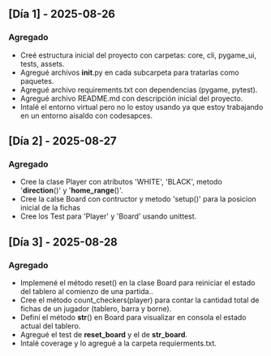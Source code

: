 ## [Día 1] - 2025-08-26
### Agregado
- Creé estructura inicial del proyecto con carpetas: core, cli, pygame_ui, tests, assets.
- Agregué archivos __init__.py en cada subcarpeta para tratarlas como paquetes.
- Agregué archivo requirements.txt con dependencias (pygame, pytest).
- Agregué archivo README.md con descripción inicial del proyecto.
- Intalé el entorno virtual pero no lo estoy usando ya que estoy trabajando en un entorno aisaldo con codesapces.
## [Día 2] - 2025-08-27
### Agregado
- Cree la clase Player con atributos 'WHITE', 'BLACK', metodo '__direction__()' y '__home_range__()'.
- Cree la calse Board con contructor y metodo 'setup()' para la posicion inicial de la fichas
- Cree los Test para 'Player' y 'Board' usando unittest.
## [Día 3] - 2025-08-28
### Agregado
- Implemené el método reset() en la clase Board para reiniciar el estado del tablero al comienzo de una partida..
- Cree el método count_checkers(player) para contar la cantidad total de fichas de un jugador (tablero, barra y borne).
- Definí el método __str__() en Board para visualizar en consola el estado actual del tablero.
- Agregué el test de __reset_board__ y el de __str_board__.
- Intalé coverage y lo agregué a la carpeta requierments.txt.